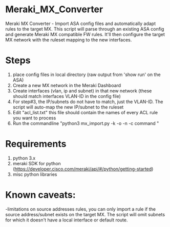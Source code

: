 # Meraki_MX_Converter
Meraki MX Converter - Import ASA config files and automatically adapt rules to the target MX. This script will parse through an existing ASA config and generate Meraki MX compatible FW rules. It'll then configure the target MX network with the ruleset mapping to the new interfaces.

# Steps
1. place config files in local directory (raw output from 'show run' on the ASA)
2. Create a new MX network in the Meraki Dashboard
3. Create interfaces (vlan, ip and subnet) in that new network (these should match interfaces VLAN-ID in the config file)
4. For step#3, the IP/subnets do not have to match, just the VLAN-ID. The script will auto-map the new IP/subnet to the ruleset
5. Edit "acl_list.txt" this file should contain the names of every ACL rule you want to process
5. Run the commandline "python3 mx_import.py -k <key> -o <org> -n <networkID> -c command <ASA CONFIG FILE>"

# Requirements
1. python 3.x
2. meraki SDK for python (https://developer.cisco.com/meraki/api/#/python/getting-started)
3. misc python libraries

# Known caveats:
-limitations on source addresses rules, you can only import a rule if the source address/subnet exists on the target MX. The script will omit subnets for which it doesn't have a local interface or default route.
